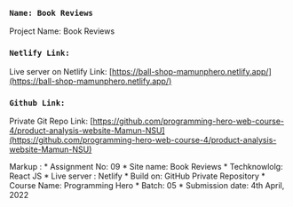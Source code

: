 ### `Name: Book Reviews`
Project Name: Book Reviews


### `Netlify Link:`

Live server on Netlify Link: 
[https://ball-shop-mamunphero.netlify.app/](https://ball-shop-mamunphero.netlify.app/)


### `Github Link:`

Private Git Repo Link:
[https://github.com/programming-hero-web-course-4/product-analysis-website-Mamun-NSU](https://github.com/programming-hero-web-course-4/product-analysis-website-Mamun-NSU)



Markup : * Assignment No: 09
	 * Site name: Book Reviews
	 * Techknowlolg: React JS
	 * Live server : Netlify
	 * Build on: GitHub Private Repository
	 * Course Name: Programming Hero
	 * Batch: 05
	 * Submission date: 4th April, 2022

